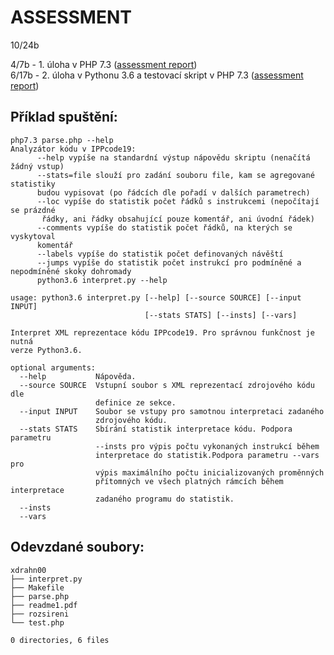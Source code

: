 ASSESSMENT 
==========

10/24b

4/7b - 1. úloha v PHP 7.3 ([assessment report](https://github.com/ldrahnik/ipp_project_2018_2019/issues/7)) \
6/17b - 2. úloha v Pythonu 3.6 a testovací skript v PHP 7.3 ([assessment report](https://github.com/ldrahnik/ipp_project_2018_2019/issues/5))

## Příklad spuštění:

```
php7.3 parse.php --help
Analyzátor kódu v IPPcode19:
      --help vypíše na standardní výstup nápovědu skriptu (nenačítá žádný vstup)
      --stats=file slouží pro zadání souboru file, kam se agregované statistiky
      budou vypisovat (po řádcích dle pořadí v dalších parametrech)
      --loc vypíše do statistik počet řádků s instrukcemi (nepočítají se prázdné
       řádky, ani řádky obsahující pouze komentář, ani úvodní řádek)
      --comments vypíše do statistik počet řádků, na kterých se vyskytoval
      komentář
      --labels vypíše do statistik počet definovaných návěští
      --jumps vypíše do statistik počet instrukcí pro podmíněné a nepodmíněné skoky dohromady
      python3.6 interpret.py --help
```

```
usage: python3.6 interpret.py [--help] [--source SOURCE] [--input INPUT]
                              [--stats STATS] [--insts] [--vars]

Interpret XML reprezentace kódu IPPcode19. Pro správnou funkčnost je nutná
verze Python3.6.

optional arguments:
  --help           Nápověda.
  --source SOURCE  Vstupní soubor s XML reprezentací zdrojového kódu dle
                   definice ze sekce.
  --input INPUT    Soubor se vstupy pro samotnou interpretaci zadaného
                   zdrojového kódu.
  --stats STATS    Sbírání statistik interpretace kódu. Podpora parametru
                   --insts pro výpis počtu vykonaných instrukcí během
                   interpretace do statistik.Podpora parametru --vars pro
                   výpis maximálního počtu inicializovaných proměnných
                   přítomných ve všech platných rámcích během interpretace
                   zadaného programu do statistik.
  --insts
  --vars
```

## Odevzdané soubory:

```
xdrahn00
├── interpret.py
├── Makefile
├── parse.php
├── readme1.pdf
├── rozsireni
└── test.php

0 directories, 6 files
```
